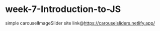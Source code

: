 # week-7-Introduction-to-JS
simple carouselImageSlider
site link@https://carouselsliders.netlify.app/

